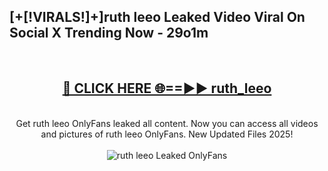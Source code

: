 <h2>[+[!VIRALS!]+]ruth leeo Leaked Video Viral On Social X Trending Now - 29o1m</h2>
<br>
<div align="center">
<h2><a href="https://libra.edu.pl?ruth_leeo" rel="nofollow">🔴 CLICK HERE 🌐==►► ruth_leeo</a></h2>
<br>
Get ruth leeo OnlyFans leaked all content. Now you can access all videos and pictures of ruth leeo OnlyFans. New Updated Files 2025!
<br>
<br>
<a href="https://libra.edu.pl?ruth_leeo" rel="nofollow" data-target="animated-image.originalLink"><img src="https://i.ibb.co.com/WyWwxjT/player-gif2.gif" alt="ruth leeo Leaked OnlyFans" style="max-width: 100%; display: inline-block;" data-target="animated-image.originalImage"></a>
</div>
<br>